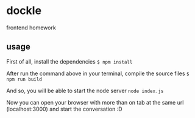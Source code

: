 # dockle
frontend homework

## usage ##
First of all, install the dependencies
`$ npm install`

After run the command above in your terminal, compile the source files
`$ npm run build`

And so, you will be able to start the node server
`node index.js`

Now you can open your browser with more than on tab at the same url (localhost:3000) and start the conversation :D